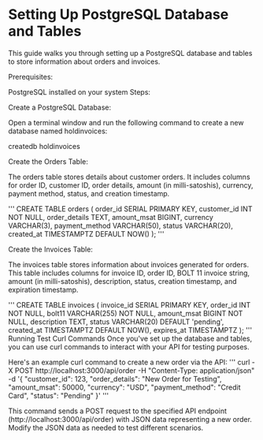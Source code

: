 # Setting Up PostgreSQL Database and Tables
This guide walks you through setting up a PostgreSQL database and tables to store information about orders and invoices.

Prerequisites:

PostgreSQL installed on your system
Steps:

Create a PostgreSQL Database:

Open a terminal window and run the following command to create a new database named holdinvoices:

createdb holdinvoices

Create the Orders Table:

The orders table stores details about customer orders. It includes columns for order ID, customer ID, order details, amount (in milli-satoshis), currency, payment method, status, and creation timestamp.

'''
CREATE TABLE orders (
    order_id SERIAL PRIMARY KEY,
    customer_id INT NOT NULL,
    order_details TEXT,
    amount_msat BIGINT,
    currency VARCHAR(3),
    payment_method VARCHAR(50),
    status VARCHAR(20),
    created_at TIMESTAMPTZ DEFAULT NOW()
);
'''

Create the Invoices Table:

The invoices table stores information about invoices generated for orders. This table includes columns for invoice ID, order ID, BOLT 11 invoice string, amount (in milli-satoshis), description, status, creation timestamp, and expiration timestamp.

'''
CREATE TABLE invoices (
    invoice_id SERIAL PRIMARY KEY,
    order_id INT NOT NULL,
    bolt11 VARCHAR(255) NOT NULL,
    amount_msat BIGINT NOT NULL,
    description TEXT,
    status VARCHAR(20) DEFAULT 'pending',
    created_at TIMESTAMPTZ DEFAULT NOW(),
    expires_at TIMESTAMPTZ
);
'''
Running Test Curl Commands
Once you've set up the database and tables, you can use curl commands to interact with your API for testing purposes.

Here's an example curl command to create a new order via the API:
'''
curl -X POST http://localhost:3000/api/order -H "Content-Type: application/json" -d '{
  "customer_id": 123,
  "order_details": "New Order for Testing",
  "amount_msat": 50000,
  "currency": "USD",
  "payment_method": "Credit Card",
  "status": "Pending"
}'
'''


This command sends a POST request to the specified API endpoint (http://localhost:3000/api/order) with JSON data representing a new order. Modify the JSON data as needed to test different scenarios.
